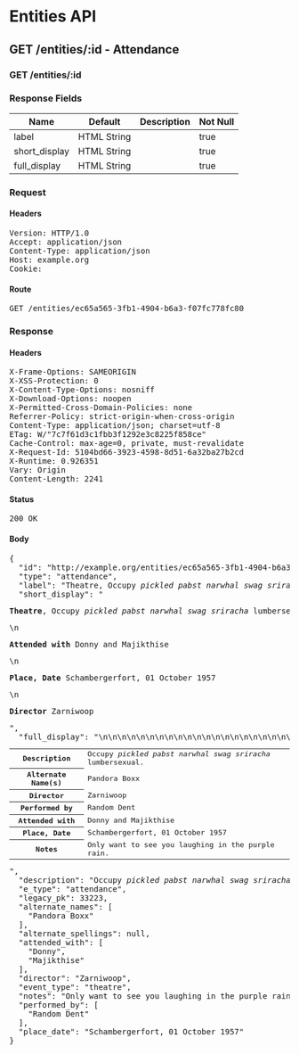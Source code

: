 # Entities API



## GET /entities/:id - Attendance

### GET /entities/:id

### Response Fields

| Name | Default | Description | Not Null |
|------|---------|-------------|----------|
| label | HTML String |  | true |
| short_display | HTML String |  | true |
| full_display | HTML String |  | true |

### Request

#### Headers

<pre>Version: HTTP/1.0
Accept: application/json
Content-Type: application/json
Host: example.org
Cookie: </pre>

#### Route

<pre>GET /entities/ec65a565-3fb1-4904-b6a3-f07fc778fc80</pre>

### Response

#### Headers

<pre>X-Frame-Options: SAMEORIGIN
X-XSS-Protection: 0
X-Content-Type-Options: nosniff
X-Download-Options: noopen
X-Permitted-Cross-Domain-Policies: none
Referrer-Policy: strict-origin-when-cross-origin
Content-Type: application/json; charset=utf-8
ETag: W/&quot;7c7f61d3c1fbb3f1292e3c8225f858ce&quot;
Cache-Control: max-age=0, private, must-revalidate
X-Request-Id: 5104bd66-3923-4598-8d51-6a32ba27b2cd
X-Runtime: 0.926351
Vary: Origin
Content-Length: 2241</pre>

#### Status

<pre>200 OK</pre>

#### Body

<pre>{
  "id": "http://example.org/entities/ec65a565-3fb1-4904-b6a3-f07fc778fc80",
  "type": "attendance",
  "label": "Theatre, Occupy <i>pickled pabst narwhal swag sriracha</i> lumbersexual.",
  "short_display": "<section><p><strong>Theatre</strong>, Occupy <i>pickled pabst narwhal swag sriracha</i> lumbersexual.</p>\n<p><strong>Attended with</strong> Donny and Majikthise</p>\n<p><strong>Place, Date</strong> Schambergerfort, 01 October 1957</p>\n<p><strong>Director</strong> Zarniwoop</p></section>",
  "full_display": "<table>\n<tr>\n<th scope=\"row\">Description</th>\n<td>Occupy <i>pickled pabst narwhal swag sriracha</i> lumbersexual.</td>\n</tr>\n<tr>\n<th scope=\"row\">Alternate Name(s)</th>\n<td>Pandora Boxx</td>\n</tr>\n<tr>\n<th scope=\"row\">Director</th>\n<td>Zarniwoop</td>\n</tr>\n<tr>\n<th scope=\"row\">Performed by</th>\n<td>Random Dent</td>\n</tr>\n<tr>\n<th scope=\"row\">Attended with</th>\n<td>Donny and Majikthise</td>\n</tr>\n<tr>\n<th scope=\"row\">Place, Date</th>\n<td>Schambergerfort, 01 October 1957</td>\n</tr>\n<tr>\n<th scope=\"row\">Notes</th>\n<td>Only want to see you laughing in the purple rain.</td>\n</tr>\n</table>",
  "description": "Occupy <i>pickled pabst narwhal swag sriracha</i> lumbersexual.",
  "e_type": "attendance",
  "legacy_pk": 33223,
  "alternate_names": [
    "Pandora Boxx"
  ],
  "alternate_spellings": null,
  "attended_with": [
    "Donny",
    "Majikthise"
  ],
  "director": "Zarniwoop",
  "event_type": "theatre",
  "notes": "Only want to see you laughing in the purple rain.",
  "performed_by": [
    "Random Dent"
  ],
  "place_date": "Schambergerfort, 01 October 1957"
}</pre>
